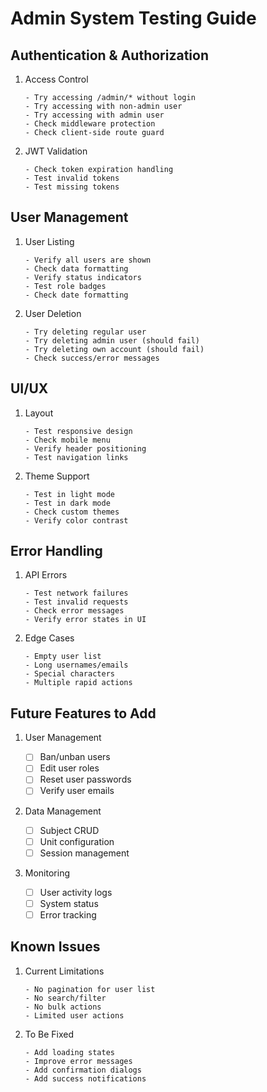 # Admin System Testing Guide

## Authentication & Authorization

1. Access Control

   ```
   - Try accessing /admin/* without login
   - Try accessing with non-admin user
   - Try accessing with admin user
   - Check middleware protection
   - Check client-side route guard
   ```

2. JWT Validation
   ```
   - Check token expiration handling
   - Test invalid tokens
   - Test missing tokens
   ```

## User Management

1. User Listing

   ```
   - Verify all users are shown
   - Check data formatting
   - Verify status indicators
   - Test role badges
   - Check date formatting
   ```

2. User Deletion
   ```
   - Try deleting regular user
   - Try deleting admin user (should fail)
   - Try deleting own account (should fail)
   - Check success/error messages
   ```

## UI/UX

1. Layout

   ```
   - Test responsive design
   - Check mobile menu
   - Verify header positioning
   - Test navigation links
   ```

2. Theme Support
   ```
   - Test in light mode
   - Test in dark mode
   - Check custom themes
   - Verify color contrast
   ```

## Error Handling

1. API Errors

   ```
   - Test network failures
   - Test invalid requests
   - Check error messages
   - Verify error states in UI
   ```

2. Edge Cases
   ```
   - Empty user list
   - Long usernames/emails
   - Special characters
   - Multiple rapid actions
   ```

## Future Features to Add

1. User Management

   - [ ] Ban/unban users
   - [ ] Edit user roles
   - [ ] Reset user passwords
   - [ ] Verify user emails

2. Data Management

   - [ ] Subject CRUD
   - [ ] Unit configuration
   - [ ] Session management

3. Monitoring
   - [ ] User activity logs
   - [ ] System status
   - [ ] Error tracking

## Known Issues

1. Current Limitations

   ```
   - No pagination for user list
   - No search/filter
   - No bulk actions
   - Limited user actions
   ```

2. To Be Fixed
   ```
   - Add loading states
   - Improve error messages
   - Add confirmation dialogs
   - Add success notifications
   ```
